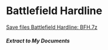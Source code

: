 # Battlefield Hardline
[Save files Battlefield Hardline: BFH.7z](BFH.7z?raw=true)
##### Extract to My Documents
